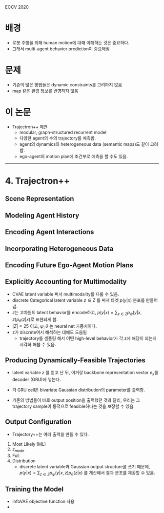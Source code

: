 ECCV 2020


# 배경
- 로봇 주행을 위해 human motion에 대해 이해하는 것은 중요하다.
- 그래서 multi-agent behavior prediction이 중요해짐

# 문제
- 기존의 많은 방법들은 dynamic constraints를 고려하지 않음
- map 같은 환경 정보를 반영하지 않음

# 이 논문
- Trajectron++ 제안
	- modular, graph-structured recurrent model
	- 다양한 agent의 수의 trajectory를 예측함.
	- agent의 dynamics와 heterogeneous data (semantic maps)도 같이 고려함.
	- ego-agent의 motion plan에 조건부로 예측을 할 수도 있음.



---


# 4. Trajectron++
## Scene Representation
## Modeling Agent History
## Encoding Agent Interactions
## Incorporating Heterogeneous Data
## Encoding Future Ego-Agent Motion Plans
## Explicitly Accounting for Multimodality
- CVAE latent variable 써서 multimodality를 다룰 수 있음.
- discrete Categorical latent variable $z\in Z$ 를 써서 타겟 $p(y|x)$ 분포를 만들어 냄.
- $z$는 고차원의 latent behavior를 encode하고, $p(y|x)=\sum_{z\in Z} p_\psi (y|x,z)p_\theta (z|x)$로 표현되게 함.
- $|Z|=25$ 이고, $\psi, \theta$ 는 neural net 가중치이다.
- z가 discrete여서 해석하는 데에도 도움됨
	- trajectory를 샘플링 해서 어떤 high-level behavior가 각 z에 해당이 되는지 시각화 해볼 수 있음.
## Producing Dynamically-Feasible Trajectories
- latent variable $z$ 를 얻고 난 뒤, 이거랑 backbone representation vector $e_x$를 decoder (GRU)에 넣는다.
- 각 GRU cell은 bivariate Gaussian distribution의 parameter를 출력함.


- 기존의 방법들이 바로 output position을 출력했던 것과 달리, 우리는 그 trajectory sample이 동적으로 feasible하다는 것을 보장할 수 있음.

## Output Configuration
- Trajectory++는 여러 출력을 만들 수 있다.
1) Most Likely (ML)
2) $z_{mode}$
3) Full
4) Distribution
	- discrete latent variable과 Gaussian output structure를 쓰기 때문에, $p(y|x)=\sum_{z\in Z} p_\psi (y|x,z)p_\theta (z|x)$ 를 계산해서 결과 분포를 제공할 수 있음.

## Training the Model
- InfoVAE objective function 사용
- 